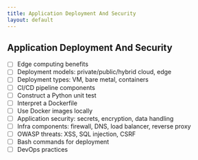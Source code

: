 ```yaml
---
title: Application Deployment And Security
layout: default
---
```


## Application Deployment And Security

- [ ] Edge computing benefits
- [ ] Deployment models: private/public/hybrid cloud, edge
- [ ] Deployment types: VM, bare metal, containers
- [ ] CI/CD pipeline components
- [ ] Construct a Python unit test
- [ ] Interpret a Dockerfile
- [ ] Use Docker images locally
- [ ] Application security: secrets, encryption, data handling
- [ ] Infra components: firewall, DNS, load balancer, reverse proxy
- [ ] OWASP threats: XSS, SQL injection, CSRF
- [ ] Bash commands for deployment
- [ ] DevOps practices
